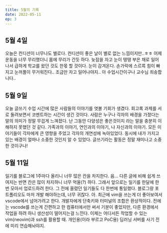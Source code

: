 ```yaml
---
title: 5월의 기록
date: 2022-05-11
ep: 3
---
```


<!-- ## 5월 2일
 -->
## 5월 4일
오늘은 컨디션이 너무나도 별로다. 컨디션이 좋은 날이 별로 없는 느낌이지만..ㅎㅎ 어제 운동을 너무 무리했더니 몸에 무리가 간듯 하다. 늦잠을 자고 눈이 탱탱 부은 채로 일어나서 급하게 학교를 왔던 것도 한몫 할 것이다. 눈이 감겨온다. 손가락에 스르륵 힘이 빠지고 눈꺼풀이 무거워진다.. 조금만 자고 일어나야지.. 아 수업시간이구나 교수님 죄송합니다..

## 5월 9일
오늘 글쓰기 수업 시간에 많은 사람들의 이야기를 엿볼 기회가 생겼다. 회고록 과제를 서로 돌려보면서 코멘트하는 시간이 생긴 것이다. 사람은 누구나 각자의 배경을 가졌다는 말의 의미가 정말 무겁게 느껴졌다. 난 그동안 다양성은 좋은것이지 라는 말을 충분히 이해하지 못했던 것 같다. 가족과의 이야기, 연인과의 이야기, 나 자신과의 이야기. 모든 이야기들이 각자에게 큰 영향을 주었고 각자의 개연성에 녹아있었다. 동시에 내가 가지고 있는 배경이 얼마나 소중한 것인지 알 수 있었다. 글쓰기라는 활동은 정말 재미나고 소중한 것이구나!

## 5월 11일
일기를 블로그에 1주마다 올리니 너무 많은 칸을 차지한다. 음... 다른 글에 비해 쉽게 쓰여지는 반면 칸은 많이 차지하니 너무 억울(?) 하다. 그래서 앞으로는 일기를 한달에 한번 모아서 업로드하려 한다. 그 전에 올렸던 일기들도 다 한번에 통일했다. 블로그랑 포트폴리오도 마저 개발 해야하는데, 너무 귀찮다. 아. 최근에 vim을 쓰는게 더 좋아보여서 vscode에서 넘어가려고 한다. 개발자에게 단축키와 터미널의 조합은 환상적이다. 전에는 vscode를 쓰는게 간편하고 한 컴퓨터에서만 써서 기분이 좋았지만, 다른 환경에서 작업을 하려 하니 생산성이 떨어지는걸 느낀다. 이제는 어디서든 작업할 수 있는 vim(neovim)과 ssh를 활용할 때.
개인용(이라 부르고 PoC용) 딥러닝 서버를 사기 전에 미리 연습해놔야지.